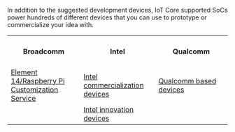 <p>In addition to the suggested development devices, IoT Core supported SoCs power hundreds of different devices that you can use to prototype or commercialize your idea with.</p>
<table class="table table-striped maker-kit">
    <tr></tr>
    <tr>
      <th style="width:33%">
        <h4>Broadcomm</h4>
      </th>
      <th style="width:34%">
        <h4>Intel</h4>
      </th>
      <th style="width:33%">
        <h4>Qualcomm</h4>
      </th>
    </tr>
    <tr>
      <td><a href="https://www.element14.com/community/docs/DOC-76955/l/raspberry-pi-customization-service">Element 14/Raspberry Pi Customization Service</a></td>
      <td><a href="http://solutionsdirectory.intel.com/solutions-directory/processors_list/278/processors_list/782/processors_list/1344">Intel commercialization devices</a></td>
      <td><a href="https://developer.qualcomm.com/hardware/snapdragon-410">Qualcomm based devices</a></td>
    </tr>
    <tr>
      <td></td>
      <td><a href="http://www.intel.com/joule">Intel innovation devices</a></td>
      <td></td>
    </tr>
</table>
